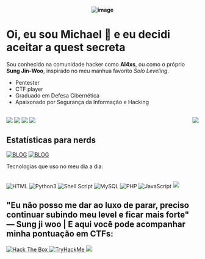 <h4 align="center">
 
![image](https://staticg.sportskeeda.com/editor/2024/01/6f0fd-17065177859699-1920.jpg)


# Oi, eu sou Michael 👋  e eu decidi aceitar a quest secreta

<p>Sou conhecido na comunidade hacker como <strong>Al4xs</strong>, ou como o pr&oacute;prio <strong>Sung Jin-Woo</strong>, inspirado no meu manhua favorito <em>Solo Leveling</em>.</p>

- Pentester
- CTF player
- Graduado em Defesa Cibern&eacute;tica
- Apaixonado por Seguran&ccedil;a da Informa&ccedil;&atilde;o e Hacking

<br>
<div>

<img src="https://i.pinimg.com/originals/0f/38/df/0f38df98067cb0b6535e09474839c4e7.gif" align="right"/>
<a href="https://al4xs.github.io/" target="_blank"><img src="https://img.shields.io/badge/Blog-100000?style=for-the-badge&logo=github&logoColor=white" target="_blank"></a> 
<a href="https://instagram.com/michaelferral4xs" target="_blank"><img src="https://img.shields.io/badge/-Instagram-%23E4405F?style=for-the-badge&logo=instagram&logoColor=white" target="_blank"></a>  
<a href = "mailto:al4xs@protonmail.com"><img src="https://img.shields.io/badge/-protonmail-%23333?style=for-the-badge&logo=protonmail&logoColor=white" target="_blank"></a>
<a href="https://www.linkedin.com/in/michael-al4xs" target="_blank"><img src="https://img.shields.io/badge/-LinkedIn-%230077B5?style=for-the-badge&logo=linkedin&logoColor=white" target="_blank"></a>

## Estat&iacute;sticas para nerds
</div>

[![BLOG](https://github-readme-stats.vercel.app/api?username=al4xs&theme=github_dark)](https://github.com/al4xs)
[![BLOG](https://github-readme-stats.vercel.app/api/top-langs/?username=al4xs&layout=compact&langs_count=7&theme=github_dark&include_all_commits=true)](https://github.com/al4xs)


</div>

Tecnologias que uso no meu dia a dia:

<div style="display: inline_block"><br/>
<img align="center" alt="HTML" src="https://img.shields.io/badge/HTML-239120?style=for-the-badge&logo=html5&logoColor=white"/>
<img align="center" alt="Python3" src="https://img.shields.io/badge/Python-14354C?style=for-the-badge&logo=python&logoColor=white"/>
<img align="center" alt="Shell Script" src="https://img.shields.io/badge/Shell_Script-121011?style=for-the-badge&logo=gnu-bash&logoColor=white"/>
<img align="center" alt="MySQL" src="https://img.shields.io/badge/MySQL-00000F?style=for-the-badge&logo=mysql&logoColor=white"/>
<img align="center" alt="PHP" src="https://img.shields.io/badge/PHP-00000F?style=for-the-badge&logo=php7&logoColor=white"/>
<img align="center" alt="JavaScript" src="https://img.shields.io/badge/JavaScript-00000F?style=for-the-badge&logo=javascript&logoColor=white"/>
<img src="https://media1.tenor.com/m/gk9KRNDbE3gAAAAd/solo-leveling-jinwoo.gif"/> 


</div>

 ## &quot;Eu n&atilde;o posso me dar ao luxo de parar, preciso continuar subindo meu level e ficar mais forte&quot; — Sung ji woo | E aqui voc&ecirc; pode acompanhar minha pontua&ccedil;&atilde;o em CTFs:

<div>

<a href="https://app.hackthebox.com/profile/348066" target="_blank">
  <img src="http://www.hackthebox.eu/badge/image/348066" alt="Hack The Box"/>
</a>

<a href="https://tryhackme.com/p/michaelklaan" target="_blank">
  <img src="https://tryhackme-badges.s3.amazonaws.com/michaelklaan.png" alt="TryHackMe"/>
</a>


<img src="https://tenor.com/pt-BR/view/solo-leveling-ore-dake-level-up-na-ken-jin-woo-jinwoo-sung-gif-18031472189477869822"/>
<br><br><br><br>

</div>
